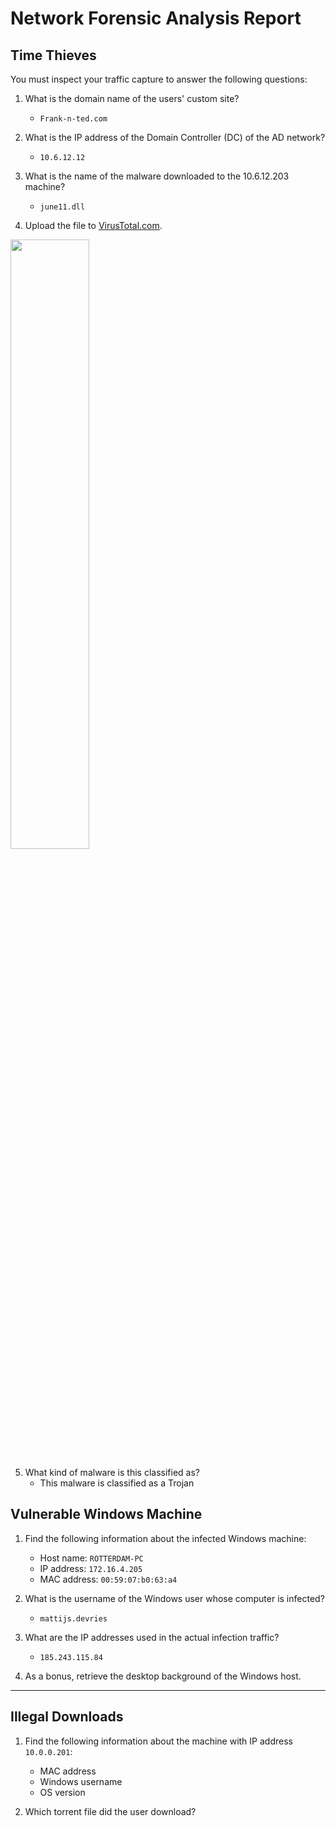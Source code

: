 # Network Forensic Analysis Report

## Time Thieves 
You must inspect your traffic capture to answer the following questions:

1. What is the domain name of the users' custom site? 
   - `Frank-n-ted.com`

2. What is the IP address of the Domain Controller (DC) of the AD network? 
   - `10.6.12.12`

3. What is the name of the malware downloaded to the 10.6.12.203 machine? 
   - `june11.dll`

4. Upload the file to [VirusTotal.com](https://www.virustotal.com/gui/). 

<img src="https://github.com/edwardhough/wordpress-vuln/blob/main/images/image8(1).png" width=50% height=50%>


5. What kind of malware is this classified as?
   - This malware is classified as a Trojan


## Vulnerable Windows Machine

1. Find the following information about the infected Windows machine:
    - Host name: `ROTTERDAM-PC`
    - IP address: `172.16.4.205`
    - MAC address: `00:59:07:b0:63:a4`
    
2. What is the username of the Windows user whose computer is infected?
   - `mattijs.devries`
3. What are the IP addresses used in the actual infection traffic?
   - `185.243.115.84`
4. As a bonus, retrieve the desktop background of the Windows host.

---

## Illegal Downloads

1. Find the following information about the machine with IP address `10.0.0.201`:
    - MAC address
    - Windows username
    - OS version

2. Which torrent file did the user download?
